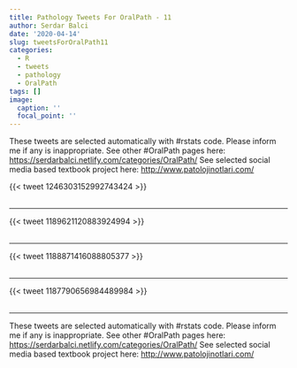 ```yaml
---
title: Pathology Tweets For OralPath - 11
author: Serdar Balci
date: '2020-04-14'
slug: tweetsForOralPath11
categories:
  - R
  - tweets
  - pathology
  - OralPath
tags: []
image:
  caption: ''
  focal_point: ''
---
```



These tweets are selected automatically with #rstats code. Please inform me if any is inappropriate.
See other #OralPath pages here: https://serdarbalci.netlify.com/categories/OralPath/ 
See selected social media based textbook project here: http://www.patolojinotlari.com/

{{< tweet 1246303152992743424 >}}
<br>
<br>
<hr>
{{< tweet 1189621120883924994 >}}
<br>
<br>
<hr>
{{< tweet 1188871416088805377 >}}
<br>
<br>
<hr>
{{< tweet 1187790656984489984 >}}
<br>
<br>
<hr>


These tweets are selected automatically with #rstats code. Please inform me if any is inappropriate.
See other #OralPath pages here: https://serdarbalci.netlify.com/categories/OralPath/ 
See selected social media based textbook project here: http://www.patolojinotlari.com/
